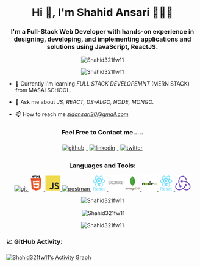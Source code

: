 <h1 align="center">Hi 👋, I'm Shahid Ansari 👨🏻‍💻</h1>
<h3 align="center">I'm a Full-Stack Web Developer with hands-on experience in designing, developing, and implementing applications
 and solutions using JavaScript, ReactJS.</h3>

<p align="center"> <img
                src="https://komarev.com/ghpvc/?username=Shahid321fw11&label=Profile%20views&color=0e75b6&style=flat"
                alt="Shahid321fw11" /> </p>
                
<p align="center"> <img
                src="https://user-images.githubusercontent.com/40136017/134124139-172a975d-1cf3-4538-8049-8efab00e4489.png"
                alt="Shahid321fw11" /> </p>

- 🌱 Currently I'm learning *FULL STACK DEVELOPEMNT* (MERN STACK) from MASAI SCHOOL.

- 💬 Ask me about *JS, REACT, DS-ALGO, NODE, MONGO.*

- 📫 How to reach me *sidansari20@gmail.com*


<!-- ### Feel Free to Contact me..... -->
<h3 align="center">Feel Free to Contact me.....</h3>
<p align="center">
    <a href="https://github.com/Shahid321fw11" target="_blank">
    <img alt="github"  width="10%" style="padding:5px" src="https://img.icons8.com/clouds/100/000000/github.png" />
    </a>
    <a href="https://www.linkedin.com/in/shahid-ansari-7387521b1/" target="_blank">
    <img alt="linkedin" width="10%" style="padding:5px" src="https://img.icons8.com/clouds/100/000000/linkedin.png" />
    </a>
    <a href="https://twitter.com/@SHAHIDA46831120" target="_blank">
    <img alt="twitter"  width="10%" style="padding:5px"
    src="https://img.icons8.com/clouds/100/000000/twitter.png" />
    </a>
</p>

<!-- language and tools -->
<h3 align="center">Languages and Tools:</h3>
<p align="center ">
    <a href="https://git-scm.com/" target="_blank"> <img
    src="https://www.vectorlogo.zone/logos/git-scm/git-scm-icon.svg" alt="git" width="40"
    height="40" /> </a> 
    <a href="https://www.w3.org/html/" target="_blank"> <img
    src="https://raw.githubusercontent.com/devicons/devicon/master/icons/html5/html5-original-wordmark.svg"
    alt="html5" width="40" height="40" />
     </a>
    <a
                href="https://developer.mozilla.org/en-US/docs/Web/JavaScript" target="_blank"> <img
                        src="https://raw.githubusercontent.com/devicons/devicon/master/icons/javascript/javascript-original.svg"
                        alt="javascript" width="40" height="40" /> </a> <a href="https://postman.com" target="_blank">
                <img src="https://www.vectorlogo.zone/logos/getpostman/getpostman-icon.svg" alt="postman" width="40"
                        height="40" /> </a> <a href="https://reactjs.org/" target="_blank"> <img
                        src="https://raw.githubusercontent.com/devicons/devicon/master/icons/react/react-original-wordmark.svg"
                        alt="react" width="40" height="40" /> </a><img
                src="https://raw.githubusercontent.com/devicons/devicon/master/icons/express/express-original-wordmark.svg"
                alt="express" width="40" height="40" /> </a> <a href="https://www.mongodb.com/" target="_blank"> <img
                        src="https://raw.githubusercontent.com/devicons/devicon/master/icons/mongodb/mongodb-original-wordmark.svg"
                        alt="mongodb" width="40" height="40" /> </a> <a href="https://nodejs.org" target="_blank"> <img
                        src="https://raw.githubusercontent.com/devicons/devicon/master/icons/nodejs/nodejs-original-wordmark.svg"
                        alt="nodejs" width="40" height="40" /> </a> <a href="https://reactjs.org/" target="_blank"> <img
                        src="https://raw.githubusercontent.com/devicons/devicon/master/icons/react/react-original-wordmark.svg"
                        alt="react" width="40" height="40" /> </a> <a href="https://redux.js.org" target="_blank"> <img
                        src="https://raw.githubusercontent.com/devicons/devicon/master/icons/redux/redux-original.svg"
                        alt="redux" width="40" height="40" /> </a> </p>

<p align="center"><img
                src="https://github-readme-stats.vercel.app/api/top-langs?username=Shahid321fw11&theme=dark&hide_border=true&show_icons=true&locale=en&layout=compact"
                alt="Shahid321fw11" /></p>

<p align="center">&nbsp;<img align="center"
                src="https://github-readme-stats.vercel.app/api?username=Shahid321fw11&show_icons=true&theme=dark&hide_border=true&locale=en"
                alt="Shahid321fw11" /></p>

<p align="center"><img align="center" src="https://github-readme-streak-stats.herokuapp.com/?user=Shahid321fw11&theme=dark&hide_border=true"
                alt="Shahid321fw11" /></p>

### 📈 GitHub Activity:
  <a href="https://github.com/Shahid321fw11/github-readme-activity-graph"><img alt="Shahid321fw11's Activity Graph" src="https://activity-graph.herokuapp.com/graph?username=Shahid321fw11&bg_color=1F222E&color=F8D866&line=F85D7F&point=FFFFFF&hide_border=true" /></a>
